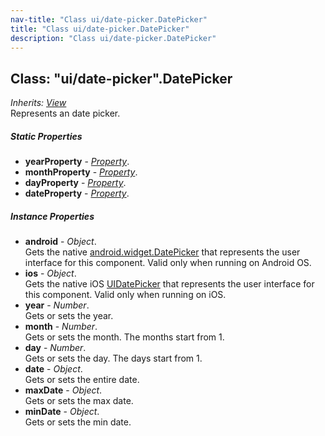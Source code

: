 ```yaml
---
nav-title: "Class ui/date-picker.DatePicker"
title: "Class ui/date-picker.DatePicker"
description: "Class ui/date-picker.DatePicker"
---
```

## Class: "ui/date-picker".DatePicker  
_Inherits:_ [_View_](../../ui/core/view/View.md)  
Represents an date picker.

##### Static Properties
 - **yearProperty** - [_Property_](../../ui/core/dependency-observable/Property.md).
 - **monthProperty** - [_Property_](../../ui/core/dependency-observable/Property.md).
 - **dayProperty** - [_Property_](../../ui/core/dependency-observable/Property.md).
 - **dateProperty** - [_Property_](../../ui/core/dependency-observable/Property.md).

##### Instance Properties
 - **android** - _Object_.    
  Gets the native [android.widget.DatePicker](http://developer.android.com/reference/android/widget/DatePicker.html) that represents the user interface for this component. Valid only when running on Android OS.
 - **ios** - _Object_.    
  Gets the native iOS [UIDatePicker](http://developer.apple.com/library/prerelease/ios/documentation/UIKit/Reference/UIDatePicker_Class/index.html) that represents the user interface for this component. Valid only when running on iOS.
 - **year** - _Number_.    
  Gets or sets the year.
 - **month** - _Number_.    
  Gets or sets the month. The months start from 1.
 - **day** - _Number_.    
  Gets or sets the day. The days start from 1.
 - **date** - _Object_.    
  Gets or sets the entire date.
 - **maxDate** - _Object_.    
  Gets or sets the max date.
 - **minDate** - _Object_.    
  Gets or sets the min date.